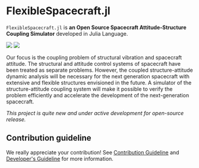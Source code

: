 # FlexibleSpacecraft.jl

`FlexibleSpacecraft.jl` is **an Open Source Spacecraft Attitude-Structure Coupling Simulator** developed in Julia Language.

[![](https://img.shields.io/badge/docs-stable-blue.svg)](https://mizu49.github.io/FlexibleSpacecraft.jl/stable)
[![](https://img.shields.io/badge/docs-dev-blue.svg)](https://mizu49.github.io/FlexibleSpacecraft.jl/dev)

Our focus is the coupling problem of structural vibration and spacecraft attitude. The structural and attitude control systems of spacecraft have been treated as separate problems. However, the coupled structure-attitude dynamic analysis will be necessary for the next generation spacecraft with extensive and flexible structures envisioned in the future. A simulator of the structure-attitude coupling system will make it possible to verify the problem efficiently and accelerate the development of the next-generation spacecraft.

*This project is quite new and under active development for open-source release.*
## Contribution guideline

We really appreciate your contribution! See [Contribution Guideline](https://github.com/Mizu49/FlexibleSpacecraft.jl/blob/main/.github/CONTRIBUTING.md) and [Developer's Guideline](https://mizu49.github.io/FlexibleSpacecraft.jl/stable/development/developer's-guideline/) for more information.

